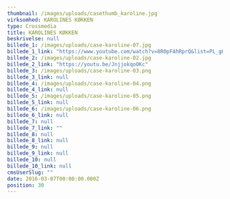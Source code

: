 ```yaml
---
thumbnail: /images/uploads/casethumb_karoline.jpg
virksomhed: KAROLINES KØKKEN
type: Crossmedia
title: KAROLINES KØKKEN
beskrivelse: null
billede_1: /images/uploads/case-karoline-07.jpg
billede_1_link: "https://www.youtube.com/watch?v=8R0pFAhRprQ&list=PL_gHF9vtwkV4G-vubem-h6KpXc2NxsRLF"
billede_2: /images/uploads/case-karoline-02.jpg
billede_2_link: "https://youtu.be/JnjjokqoOKc"
billede_3: /images/uploads/case-karoline-03.png
billede_3_link: null
billede_4: /images/uploads/case-karoline-04.png
billede_4_link: null
billede_5: /images/uploads/case-karoline-05.png
billede_5_link: null
billede_6: /images/uploads/case-karoline-06.png
billede_6_link: null
billede_7: null
billede_7_link: ""
billede_8: null
billede_8_link: null
billede_9: null
billede_9_link: null
billede_10: null
billede_10_link: null
cmsUserSlug: ""
date: 2016-03-07T00:00:00.000Z
position: 30
---
```


